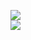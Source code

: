 [![](https://img.shields.io/badge/Made%20With-Github%20Spray-lightgrey.svg?style=for-the-badge&logo=github)](https://github.com/Annihil/github-spray#787)  
[![](https://i.imgur.com/2DrTn0Z.gif)](https://github.com/Annihil/github-spray)
